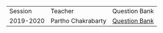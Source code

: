 <table>
    <tr>
        <td>Session</td>
        <td>Teacher</td>
        <td>Question Bank</td>
    </tr>
    <tr>
        <td>2019-2020</td>
        <td>Partho Chakrabarty</td>
        <td><a href="../Assets/Discrete-Math/2019-2020">Question Bank</a></td>
    </tr>
</table>